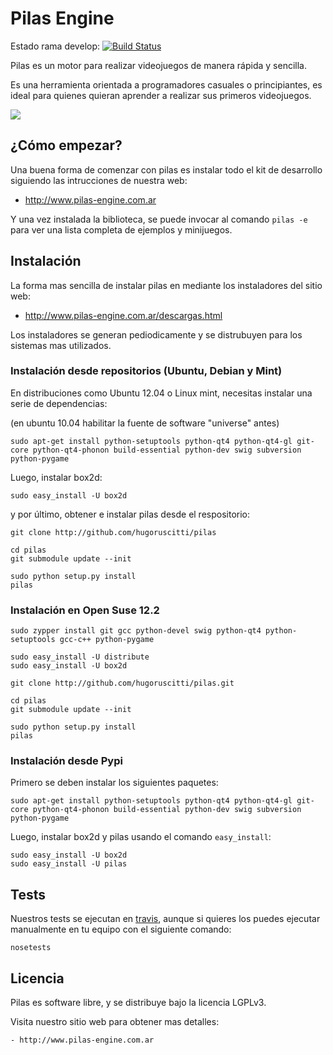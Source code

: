 # Pilas Engine

Estado rama develop: [![Build Status](https://travis-ci.org/hugoruscitti/pilas.png?branch=develop)](https://travis-ci.org/hugoruscitti/pilas)

Pilas es un motor para realizar videojuegos de manera rápida y sencilla.

Es una herramienta orientada a programadores casuales o principiantes, es ideal para quienes quieran aprender a realizar sus primeros videojuegos.

![](https://raw.github.com/hugoruscitti/pilas/master/preview.png)

## ¿Cómo empezar?

Una buena forma de comenzar con pilas es instalar todo el kit de desarrollo siguiendo las intrucciones de nuestra web:

- http://www.pilas-engine.com.ar

Y una vez instalada la biblioteca, se puede invocar al comando ``pilas -e`` para ver una lista completa de ejemplos y minijuegos.


## Instalación

La forma mas sencilla de instalar pilas en mediante los instaladores
del sitio web:

- http://www.pilas-engine.com.ar/descargas.html

Los instaladores se generan pediodicamente y se distrubuyen para
los sistemas mas utilizados.

### Instalación desde repositorios (Ubuntu, Debian y Mint)

En distribuciones como Ubuntu 12.04 o Linux mint, necesitas instalar
una serie de dependencias:

(en ubuntu 10.04 habilitar la fuente de software "universe" antes)

    sudo apt-get install python-setuptools python-qt4 python-qt4-gl git-core python-qt4-phonon build-essential python-dev swig subversion python-pygame

Luego, instalar box2d:

    sudo easy_install -U box2d

y por último, obtener e instalar pilas desde el respositorio:

    git clone http://github.com/hugoruscitti/pilas
    
    cd pilas
    git submodule update --init 

    sudo python setup.py install
    pilas
    
### Instalación en Open Suse 12.2

    sudo zypper install git gcc python-devel swig python-qt4 python-setuptools gcc-c++ python-pygame

    sudo easy_install -U distribute 
    sudo easy_install -U box2d

    git clone http://github.com/hugoruscitti/pilas.git

    cd pilas
    git submodule update --init

    sudo python setup.py install
    pilas

### Instalación desde Pypi

Primero se deben instalar los siguientes paquetes:

    sudo apt-get install python-setuptools python-qt4 python-qt4-gl git-core python-qt4-phonon build-essential python-dev swig subversion python-pygame

Luego, instalar box2d y pilas usando el comando ``easy_install``:

    sudo easy_install -U box2d
    sudo easy_install -U pilas

    
## Tests

Nuestros tests se ejecutan en [travis](https://travis-ci.org/hugoruscitti/pilas), aunque
si quieres los puedes ejecutar manualmente en tu equipo con el siguiente comando:

    nosetests

## Licencia

Pilas es software libre, y se distribuye bajo la licencia LGPLv3.

Visita nuestro sitio web para obtener mas detalles:

    - http://www.pilas-engine.com.ar
